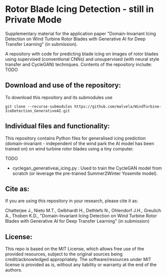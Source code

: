 # Rotor Blade Icing Detection - still in Private Mode
Supplementary material for the application paper "Domain-Invariant Icing Detection on Wind Turbine Rotor Blades with Generative AI for Deep Transfer Learning" (in submission).


A repository with code for predicting blade icing on images of rotor blades using supervised (conventional CNNs) and unsupervised (with neural style transfer and CycleGAN) techniques.
Contents of the repository include:
TODO

## Download and use of the repository:
To download this repository and its submodules use

    git clone --recurse-submodules https://github.com/malvela/WindTurbine-IceDetection_GenerativeAI.git

## Individual files and functionality:
This repository contains Python files for generalised icing prediction (domain-invariant - independent of the wind park the AI model has been trained on) on wind turbine rotor blades using a tiny computer.

TODO
- cyclegan_generativeai_icing.py : Used to train the CycleGAN model from scratch (or leverage the pre-trained Summer2Winter Yosemite model).

## Cite as:

If you are using this repository in your research, please cite it as:


Chatterjee J., Nieto M.T., Gelbhardt H., Dethlefs N., Ohlendorf J.H., Greulich A., Thoben K.D., "Domain-Invariant Icing Detection on Wind Turbine Rotor Blades with Generative AI for Deep Transfer Learning" (in submission)
## License:

This repo is based on the MIT License, which allows free use of the provided resources, subject to the original sources being credit/acknowledged appropriately. The software/resources under MIT license is provided as is, without any liability or warranty at the end of the authors.
